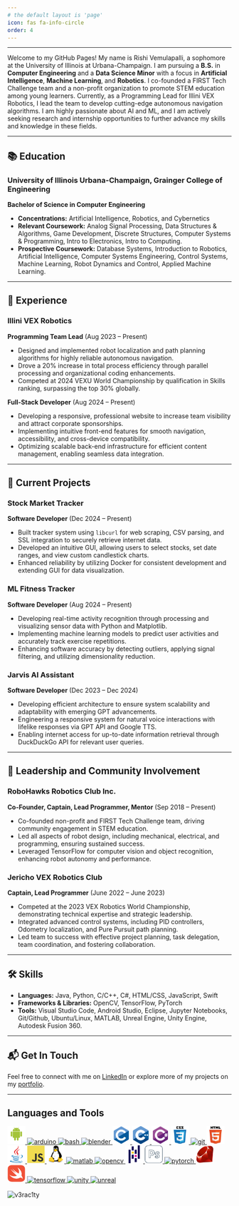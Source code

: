 ```yaml
---
# the default layout is 'page'
icon: fas fa-info-circle
order: 4
---
```


---

Welcome to my GitHub Pages! My name is Rishi Vemulapalli, a sophomore at the University of Illinois at Urbana-Champaign. I am pursuing a  **B.S.** in  **Computer Engineering** and a **Data Science Minor** with a focus in **Artificial Intelligence**, **Machine Learning**, and **Robotics**. I co-founded a FIRST Tech Challenge team and a non-profit organization to promote STEM education among young learners. Currently, as a Programming Lead for Illini VEX Robotics, I lead the team to develop cutting-edge autonomous navigation algorithms. I am highly passionate about AI and ML, and I am actively seeking research and internship opportunities to further advance my skills and knowledge in these fields.

---

## 📚 Education
### University of Illinois Urbana-Champaign, Grainger College of Engineering  
**Bachelor of Science in Computer Engineering**  
- **Concentrations:** Artificial Intelligence, Robotics, and Cybernetics  
- **Relevant Coursework:** Analog Signal Processing, Data Structures & Algorithms, Game Development, Discrete Structures, Computer Systems & Programming, Intro to Electronics, Intro to Computing.
- **Prospective Coursework:** Database Systems, Introduction to Robotics, Artificial Intelligence, Computer Systems Engineering, Control Systems, Machine Learning, Robot Dynamics and Control, Applied Machine Learning.

---

## 💼 Experience

### Illini VEX Robotics  
**Programming Team Lead** (Aug 2023 – Present)  
- Designed and implemented robot localization and path planning algorithms for highly reliable autonomous navigation.
- Drove a 20% increase in total process efficiency through parallel processing and organizational coding enhancements.
- Competed at 2024 VEXU World Championship by qualification in Skills ranking, surpassing the top 30% globally.

**Full-Stack Developer** (Aug 2024 – Present)  
- Developing a responsive, professional website to increase team visibility and attract corporate sponsorships.
- Implementing intuitive front-end features for smooth navigation, accessibility, and cross-device compatibility.
- Optimizing scalable back-end infrastructure for efficient content management, enabling seamless data integration.

---

## 🚀 Current Projects
### Stock Market Tracker 
**Software Developer** (Dec 2024 – Present)
- Built tracker system using `libcurl` for web scraping, CSV parsing, and SSL integration to securely retrieve internet data.
- Developed an intuitive GUI, allowing users to select stocks, set date ranges, and view custom candlestick charts.
- Enhanced reliability by utilizing Docker for consistent development and extending GUI for data visualization.

### ML Fitness Tracker  
**Software Developer** (Aug 2024 – Present)
- Developing real-time activity recognition through processing and visualizing sensor data with Python and Matplotlib.
- Implementing machine learning models to predict user activities and accurately track exercise repetitions.
- Enhancing software accuracy by detecting outliers, applying signal filtering, and utilizing dimensionality reduction.

### Jarvis AI Assistant  
**Software Developer** (Dec 2023 – Dec 2024)
- Developing efficient architecture to ensure system scalability and adaptability with emerging GPT advancements.
- Engineering a responsive system for natural voice interactions with lifelike responses via GPT API and Google TTS.
- Enabling internet access for up-to-date information retrieval through DuckDuckGo API for relevant user queries.

---

## 🌱 Leadership and Community Involvement
### RoboHawks Robotics Club Inc.
**Co-Founder, Captain, Lead Programmer, Mentor** (Sep 2018 – Present)
- Co-founded non-profit and FIRST Tech Challenge team, driving community engagement in STEM education.
- Led all aspects of robot design, including mechanical, electrical, and programming, ensuring sustained success.
- Leveraged TensorFlow for computer vision and object recognition, enhancing robot autonomy and performance.

### Jericho VEX Robotics Club
**Captain, Lead Programmer** (June 2022 – June 2023)
- Competed at the 2023 VEX Robotics World Championship, demonstrating technical expertise and strategic leadership.
- Integrated advanced control systems, including PID controllers, Odometry localization, and Pure Pursuit path planning.
- Led team to success with effective project planning, task delegation, team coordination, and fostering collaboration.

---

## 🛠 Skills
- **Languages:** Java, Python, C/C++, C#, HTML/CSS, JavaScript, Swift 
- **Frameworks & Libraries:** OpenCV, TensorFlow, PyTorch
- **Tools:** Visual Studio Code, Android Studio, Eclipse, Jupyter Notebooks, Git/Github, Ubuntu/Linux, MATLAB, Unreal Engine, Unity Engine, Autodesk Fusion 360.

---

## 📬 Get In Touch
Feel free to connect with me on [LinkedIn](https://www.linkedin.com/in/rishi-vemulapalli/) or explore more of my projects on my [portfolio](https://v3rac1ty.github.io/).  

---

## Languages and Tools
<p align="left"> <a href="https://developer.android.com" target="_blank" rel="noreferrer"> <img src="https://raw.githubusercontent.com/devicons/devicon/master/icons/android/android-original-wordmark.svg" alt="android" width="40" height="40"/> </a> <a href="https://www.arduino.cc/" target="_blank" rel="noreferrer"> <img src="https://cdn.worldvectorlogo.com/logos/arduino-1.svg" alt="arduino" width="40" height="40"/> </a> <a href="https://www.gnu.org/software/bash/" target="_blank" rel="noreferrer"> <img src="https://www.vectorlogo.zone/logos/gnu_bash/gnu_bash-icon.svg" alt="bash" width="40" height="40"/> </a> <a href="https://www.blender.org/" target="_blank" rel="noreferrer"> <img src="https://download.blender.org/branding/community/blender_community_badge_white.svg" alt="blender" width="40" height="40"/> </a> <a href="https://www.cprogramming.com/" target="_blank" rel="noreferrer"> <img src="https://raw.githubusercontent.com/devicons/devicon/master/icons/c/c-original.svg" alt="c" width="40" height="40"/> </a> <a href="https://www.w3schools.com/cpp/" target="_blank" rel="noreferrer"> <img src="https://raw.githubusercontent.com/devicons/devicon/master/icons/cplusplus/cplusplus-original.svg" alt="cplusplus" width="40" height="40"/> </a> <a href="https://www.w3schools.com/cs/" target="_blank" rel="noreferrer"> <img src="https://raw.githubusercontent.com/devicons/devicon/master/icons/csharp/csharp-original.svg" alt="csharp" width="40" height="40"/> </a> <a href="https://www.w3schools.com/css/" target="_blank" rel="noreferrer"> <img src="https://raw.githubusercontent.com/devicons/devicon/master/icons/css3/css3-original-wordmark.svg" alt="css3" width="40" height="40"/> </a> <a href="https://git-scm.com/" target="_blank" rel="noreferrer"> <img src="https://www.vectorlogo.zone/logos/git-scm/git-scm-icon.svg" alt="git" width="40" height="40"/> </a> <a href="https://www.w3.org/html/" target="_blank" rel="noreferrer"> <img src="https://raw.githubusercontent.com/devicons/devicon/master/icons/html5/html5-original-wordmark.svg" alt="html5" width="40" height="40"/> </a> <a href="https://www.java.com" target="_blank" rel="noreferrer"> <img src="https://raw.githubusercontent.com/devicons/devicon/master/icons/java/java-original.svg" alt="java" width="40" height="40"/> </a> <a href="https://developer.mozilla.org/en-US/docs/Web/JavaScript" target="_blank" rel="noreferrer"> <img src="https://raw.githubusercontent.com/devicons/devicon/master/icons/javascript/javascript-original.svg" alt="javascript" width="40" height="40"/> </a> <a href="https://www.linux.org/" target="_blank" rel="noreferrer"> <img src="https://raw.githubusercontent.com/devicons/devicon/master/icons/linux/linux-original.svg" alt="linux" width="40" height="40"/> </a> <a href="https://www.mathworks.com/" target="_blank" rel="noreferrer"> <img src="https://upload.wikimedia.org/wikipedia/commons/2/21/Matlab_Logo.png" alt="matlab" width="40" height="40"/> </a> <a href="https://opencv.org/" target="_blank" rel="noreferrer"> <img src="https://www.vectorlogo.zone/logos/opencv/opencv-icon.svg" alt="opencv" width="40" height="40"/> </a> <a href="https://pandas.pydata.org/" target="_blank" rel="noreferrer"> <img src="https://raw.githubusercontent.com/devicons/devicon/2ae2a900d2f041da66e950e4d48052658d850630/icons/pandas/pandas-original.svg" alt="pandas" width="40" height="40"/> </a> <a href="https://www.photoshop.com/en" target="_blank" rel="noreferrer"> <img src="https://raw.githubusercontent.com/devicons/devicon/master/icons/photoshop/photoshop-line.svg" alt="photoshop" width="40" height="40"/> </a> <a href="https://pytorch.org/" target="_blank" rel="noreferrer"> <img src="https://www.vectorlogo.zone/logos/pytorch/pytorch-icon.svg" alt="pytorch" width="40" height="40"/> </a> <a href="https://www.ruby-lang.org/en/" target="_blank" rel="noreferrer"> <img src="https://raw.githubusercontent.com/devicons/devicon/master/icons/ruby/ruby-original.svg" alt="ruby" width="40" height="40"/> </a> <a href="https://developer.apple.com/swift/" target="_blank" rel="noreferrer"> <img src="https://raw.githubusercontent.com/devicons/devicon/master/icons/swift/swift-original.svg" alt="swift" width="40" height="40"/> </a> <a href="https://www.tensorflow.org" target="_blank" rel="noreferrer"> <img src="https://www.vectorlogo.zone/logos/tensorflow/tensorflow-icon.svg" alt="tensorflow" width="40" height="40"/> </a> <a href="https://unity.com/" target="_blank" rel="noreferrer"> <img src="https://www.vectorlogo.zone/logos/unity3d/unity3d-icon.svg" alt="unity" width="40" height="40"/> </a> <a href="https://unrealengine.com/" target="_blank" rel="noreferrer"> <img src="https://raw.githubusercontent.com/kenangundogan/fontisto/036b7eca71aab1bef8e6a0518f7329f13ed62f6b/icons/svg/brand/unreal-engine.svg" alt="unreal" width="40" height="40"/> </a> </p>

<p><img align="center" src="https://github-readme-stats.vercel.app/api/top-langs?username=v3rac1ty&show_icons=true&locale=en&layout=compact" alt="v3rac1ty" /></p>
